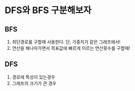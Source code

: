 # DFS와 BFS 구분해보자
## BFS
1) 최단경로를 구할때 사용한다. 단, 가중치가 같은 그래프에서!
2) 연산을 해나아가면서 목표값에 빠르게 이르는 연산횟수를 구할때!

## DFS
1) 경로에 특성이 있는경우
2) 그래프의 크기가 큰 경우
